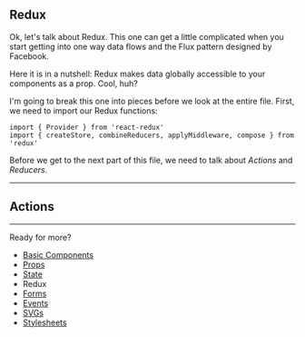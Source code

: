 Redux
-----

Ok, let's talk about Redux. This one can get a little complicated when you start getting into one way data flows and the Flux pattern designed by Facebook.

Here it is in a nutshell: Redux makes data globally accessible to your components as a prop. Cool, huh?

I'm going to break this one into pieces before we look at the entire file. First, we need to import our Redux functions:
```
import { Provider } from 'react-redux'
import { createStore, combineReducers, applyMiddleware, compose } from 'redux'
```

Before we get to the next part of this file, we need to talk about _Actions_ and _Reducers_.

---------

## Actions





---------

Ready for more?
- [Basic Components](https://github.com/ecoker/learn-react/tree/basic-components)
- [Props](https://github.com/ecoker/learn-react/tree/props)
- [State](https://github.com/ecoker/learn-react/tree/state)
- Redux
- [Forms](https://github.com/ecoker/learn-react/tree/forms)
- [Events](https://github.com/ecoker/learn-react/tree/events)
- [SVGs](https://github.com/ecoker/learn-react/tree/svgs)
- [Stylesheets](https://github.com/ecoker/learn-react/tree/stylesheets)